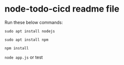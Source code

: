 # node-todo-cicd readme file

Run these below commands:


`sudo apt install nodejs`


`sudo apt install npm`


`npm install`

`node app.js`
or test

